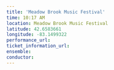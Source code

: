 ```yaml
---
title: 'Meadow Brook Music Festival'
time: 10:17 AM
location: Meadow Brook Music Festival
latitude: 42.6583661
longitude: -83.1499322
performance_url: 
ticket_information_url: 
ensemble: 
conductor: 
---
```

